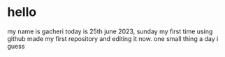 # hello
my name is gacheri
today is 25th june 2023, sunday
my first time using github
made my first repository and editing it now. 
one small thing a day i guess
